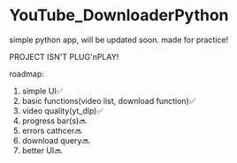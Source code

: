 # YouTube_DownloaderPython
simple python app, will be updated soon. made for practice!

PROJECT ISN'T PLUG'nPLAY!

roadmap:
1. simple UI✅
2. basic functions(video list, download function)✅
3. video quality(yt_dlp)✅
4. progress bar(s)🔜
5. errors cathcer🔜
6. download query🔜
7. better UI🔜
